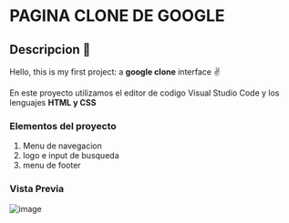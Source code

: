 # PAGINA CLONE DE GOOGLE
## Descripcion 👀
Hello, this is my first project: a **google clone** interface ✌️

En este proyecto utilizamos el editor de codigo Visual Studio Code y los lenguajes **HTML y CSS** 

### Elementos del proyecto
<ol>
  <li>Menu de navegacion</li>
  <li>logo e input de busqueda</li>
  <li>menu de footer</li>
</ol>

### Vista Previa
![image](https://github.com/AndreinaAG/google-clone/assets/151804087/67aed719-69ed-413d-9cc0-c52ae359736e)

